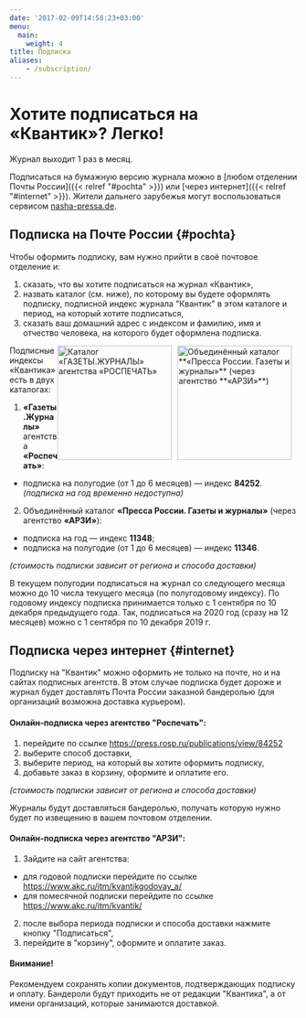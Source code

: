 ```yaml
---
date: '2017-02-09T14:58:23+03:00'
menu:
  main:
    weight: 4
title: Подписка
aliases:
    - /subscription/
---
```



# Хотите подписаться на «Квантик»? Легко!

Журнал выходит 1 раз в месяц.

Подписаться на бумажную версию журнала можно
в [любом отделении Почты России]({{< relref "#pochta" >}})
или [через интернет]({{< relref "#internet" >}}).
Жители дальнего зарубежья могут воспользоваться сервисом [nasha-pressa.de](http://nasha-pressa.de/index.php?com=items&task=show&item=4246).


## Подписка на Почте России {#pochta}

Чтобы оформить подписку, вам нужно прийти в своё почтовое отделение и:

1. сказать, что вы хотите подписаться на журнал «Квантик»,
2. назвать каталог (см. ниже), по которому вы будете оформлять подписку, подписной индекс журнала "Квантик" в этом каталоге и период, на который хотите подписаться,
3. сказать ваш домашний адрес с индексом и фамилию, имя и отчество человека, на которого будет оформлена подписка.


<img src="ARZI2020-1.jpg" alt="Объединённый каталог **«Пресса России. Газеты и журналы»** (через агентство **«АРЗИ»**)" style="height:200px;float:right;margin-right:10px;">
<img src="RP2020-1.png" alt="Каталог «ГАЗЕТЫ.ЖУРНАЛЫ» агентства «РОСПЕЧАТЬ»" style="height:200px;float:right;margin-right:10px;">
Подписные индексы «Квантика» есть в двух каталогах:


1. **«Газеты.Журналы»** агентства **«Роспечать»**:    
  * подписка на полугодие (от 1 до 6 месяцев) — индекс **84252**. *(подписка на год временно недоступна)* <!--индекс **80478**;-->
    
2. Объединённый каталог **«Пресса России. Газеты и журналы»** (через агентство **«АРЗИ»**):
  * подписка на год — индекс **11348**;
  * подписка на полугодие (от 1 до 6 месяцев) — индекс **11346**.

*(стоимость подписки зависит от региона и способа доставки)*



В текущем полугодии подписаться на журнал со следующего месяца можно до 10 числа текущего месяца (по полугодовому индексу).
По годовому индексу подписка принимается только с 1 сентября по 10  декабря предыдущего года. Так, подписаться на 2020 год (сразу на 12 месяцев) можно с 1 сентября по 10 декабря 2019 г.



## Подписка через интернет {#internet}

Подписку на "Квантик" можно оформить не только на почте, но и на сайтах подписных агентств.
В этом случае подписка будет дороже и журнал будет доставлять Почта России заказной бандеролью (для организаций возможна доставка курьером).

#### Онлайн-подписка через агентство "Роспечать":
1. перейдите по ссылке https://press.rosp.ru/publications/view/84252
2. выберите способ доставки,
3. выберите период, на который вы хотите оформить подписку, 
3. добавьте заказ в корзину, оформите и оплатите его.

*(стоимость подписки зависит от региона и способа доставки)*

Журналы будут доставляться бандеролью, получать которую нужно будет по извещению в вашем почтовом отделении.


#### Онлайн-подписка через агентство "АРЗИ":
1. Зайдите на сайт агентства:
  * для годовой подписки перейдите по ссылке https://www.akc.ru/itm/kvantikgodovay_a/
  * для помесячной подписки перейдите по ссылке https://www.akc.ru/itm/kvantik/ 
2. после выбора периода подписки и способа доставки нажмите кнопку "Подписаться",
3. перейдите в "корзину", оформите и оплатите заказ.

#### Внимание!

Рекомендуем сохранять копии документов, подтверждающих подписку и оплату.
Бандероли будут приходить не от редакции "Квантика", а от имени организаций, которые занимаются доставкой.









